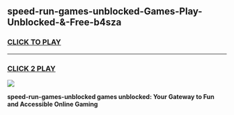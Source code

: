 
## speed-run-games-unblocked-Games-Play-Unblocked-&-Free-b4sza
<h3>
<a href="https://premium76.site?title=speed-run-games-unblocked&ref=24A">CLICK TO PLAY</a></h3>
<hr>

<h3>
<a href="https://premium76.site?title=speed-run-games-unblocked&ref=24A">CLICK 2 PLAY</a>
  
</h3>

<a href="https://premium76.site?title=speed-run-games-unblocked&ref=24A"><img src="https://clearcache.store/games.png"></a>


**speed-run-games-unblocked games unblocked: Your Gateway to Fun and Accessible Online Gaming**
